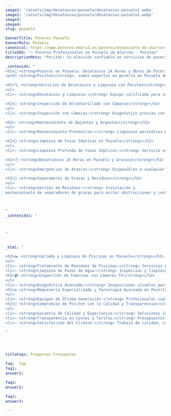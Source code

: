 ```yaml
---
image1: '/assets/img/desatascos/pozuelo/desatascos-pozuelo1.webp'
image2: '/assets/img/desatascos/pozuelo/desatascos-pozuelo2.webp'
image3:
image4:
slug: pozuelo

bannerTitle: Poceros Pozuelo
bannerRuta: Pozuelo
canonical: https://www.poceros-madrid.es/poceros/en/pozuelo-de-alarcon
titleSEO: "⭐ Poceros Profesionales en Pozuelo de Alarcón - Pociten"
descriptionMeta: "Pociten: tu elección confiable en servicios de pocería en Pozuelo de Alarcón. Compromiso con la calidad y mejoramos tu presupuesto. Llámanos al 647 37 67 82 📱."

_contenido: "
<h2>🚧 <strong>Poceros en Pozuelo: Desatascos 24 Horas y Obras de Pocería con Pociten</strong></h2>
<p>En <strong>Pociten</strong>, somos expertos en pocería en Pozuelo de Alarcón, brindando servicios integrales de desatascos, limpieza de fosas sépticas y mantenimiento de sistemas de alcantarillado. Realizamos inspección con cámaras y mantenemos bajantes y arquetas, además de ofrecer soluciones urgentes de desatrancos las 24 horas.</p>

<h2>🔍 <strong>Servicios de Desatascos y Limpieza con Pociten</strong></h2>
<ul>
<li>⇨ <strong>Desatascos y Limpieza:</strong> Equipo calificado para solucionar problemas de atascos y limpieza en sistemas de alcantarillado.<br></li></ul>

<h2>🎥 <strong>Inspección de Alcantarillado con Cámaras</strong></h2>
<ul>
<li>⇨ <strong>Inspección con Cámaras:</strong> Diagnóstico preciso con equipos de última generación para identificar obstrucciones y roturas.<br></li></ul><br>

<h2>💧 <strong>Mantenimiento de Bajantes y Arquetas</strong></h2>
<ul>
<li>⇨ <strong>Mantenimiento Preventivo:</strong> Limpiezas periódicas para prevenir atascos y malos olores.<br></li></ul><br>

<h2>🚰 <strong>Limpieza de Fosas Sépticas en Pozuelo</strong></h2>
<ul>
<li>⇨ <strong>Limpieza Profunda de Fosas Sépticas:</strong> Servicio especializado con equipos adecuados para un funcionamiento óptimo.<br></li></ul><br>

<h2>🕒 <strong>Desatrancos 24 Horas en Pozuelo y Aravaca</strong></h2>
<ul>
<li>⇨ <strong>Emergencias de Atascos:</strong> Disponibles a cualquier hora para soluciones rápidas y eficientes.<br></li></ul><br>

<h2>🌱 <strong>Separadores de Grasas y Residuos</strong></h2>
<ul>
<li>⇨ <strong>Gestión de Residuos:</strong> Instalación y
mantenimiento de separadores de grasas para evitar obstrucciones y contaminación.<br></li></ul>



"
_contenido1: "



"


_html: "

<h2>🏊 <strong>Vaciado y Limpieza de Piscinas en Pozuelo</strong></h2>
<ul>
<li>⇨ <strong>Tratamiento de Residuos de Piscinas:</strong> Servicios de vaciado y limpieza con gestión adecuada de residuos.<br></li><br>
<li>⇨ <strong>Limpieza de Pozos de Agua:</strong> Inspección y limpieza para asegurar la calidad del agua.<br></li></ul><br>
<h2>📹 <strong>Inspección de Tuberías con Cámaras TV</strong></h2>
<ul>
<li>⇨ <strong>Diagnóstico Avanzado:</strong> Inspecciones visuales para detectar y resolver problemas en tuberías.<br></li></ul><br>
<h2>⚙️ <strong>Maquinaria Especializada y Tecnología Avanzada en Pocería</strong></h2>
<ul>
<li>⇨ <strong>Equipos de Última Generación:</strong> Profesionales cualificados utilizando tecnología de vanguardia para garantizar la calidad y eficiencia.<br></li></ul><br>
<h2>💼 <strong>Compromiso de Pociten con la Calidad y Transparencia</strong></h2>
<ul>
<li>⇨ <strong>Garantía de Calidad y Experiencia:</strong> Soluciones impecables y duraderas en cada proyecto de pocería.<br></li><br>
<li>⇨ <strong>Transparencia en Costes y Tarifas:</strong> Presupuestos claros y detallados para una total confianza del cliente.<br></li><br>
<li>⇨ <strong>Satisfacción del Cliente:</strong> Trabajo de calidad, cumpliendo plazos y superando expectativas.<br></li></ul><br>

"




titleFaqs: Preguntas Frecuentes

faq:  faq
faq1: 
answer1: 

faq2: 
answer2: 

faq3: 
answer3: 

---
```

